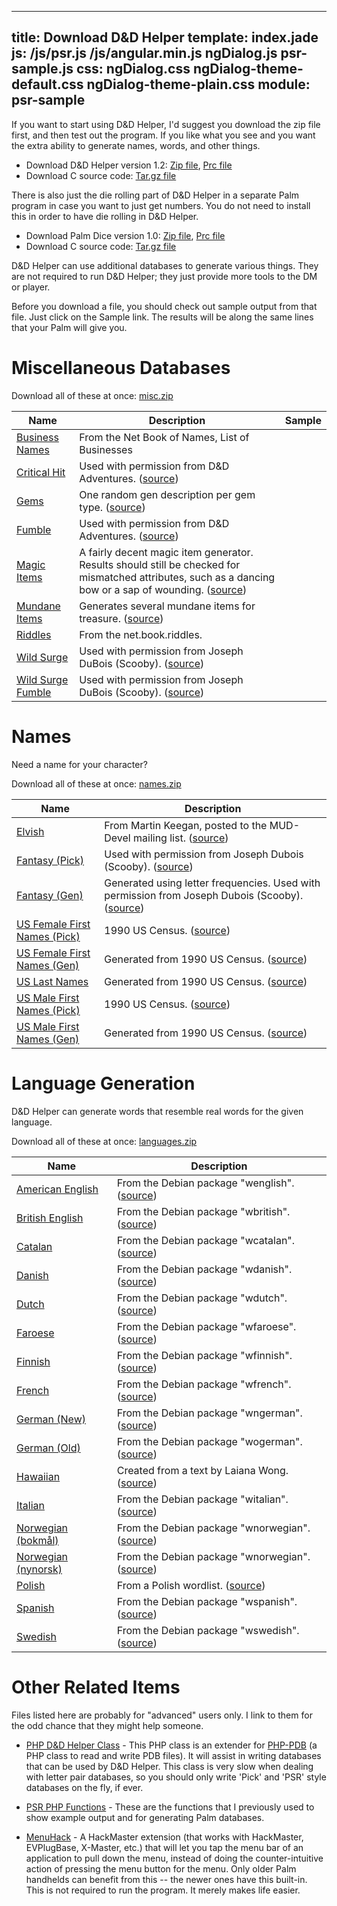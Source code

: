 ----
title: Download D&D Helper
template: index.jade
js: /js/psr.js /js/angular.min.js ngDialog.js psr-sample.js
css: ngDialog.css ngDialog-theme-default.css ngDialog-theme-plain.css
module: psr-sample
----

If you want to start using D&D Helper, I'd suggest you download the zip file first, and then test out the program.  If you like what you see and you want the extra ability to generate names, words, and other things.

* Download D&D Helper version 1.2:  [Zip file](dnd-helper.zip), [Prc file](dnd-helper.prc)
* Download C source code:  [Tar.gz file](dnd-helper-1.2.tar.gz)

There is also just the die rolling part of D&D Helper in a separate Palm program in case you want to just get numbers.  You do not need to install this in order to have die rolling in D&D Helper.

* Download Palm Dice version 1.0:  [Zip file](palm-dice.zip), [Prc file](palm-dice.prc)
* Download C source code:  [Tar.gz file](palm-dice-source.tar.gz)


D&D Helper can use additional databases to generate various things.
They are not required to run D&D Helper; they just provide more
tools to the DM or player.

Before you download a file, you should check out sample output from that file.  Just click on the Sample link. The results will be along the same lines that your Palm will give you.


Miscellaneous Databases
=======================

Download all of these at once:  [misc.zip](misc.zip)

| Name                                          | Description                                                                                                                                                                                            | Sample                                     |
|-----------------------------------------------|--------------------------------------------------------------------------------------------------------------------------------------------------------------------------------------------------------|--------------------------------------------|
| [Business Names](misc/business.pdb)           | From the Net Book of Names, List of Businesses                                                                                                                                                         | <div psr="misc/business.psr"></div>        |
| [Critical Hit](misc/crit-hit.pdb)             | Used with permission from D&D Adventures. ([source](http://dndadventure.com/dnda_optional_rules.html))                                                                                                 | <div psr="misc/crit-hit.psr"></div>        |
| [Gems](misc/gems.pdb)                         | One random gen description per gem type. ([source](http://www.systemreferencedocuments.org/index.htm?35/wotc.htm))                                                                                     | <div psr="misc/gems.psr"></div>            |
| [Fumble](misc/crit-miss.pdb)                  | Used with permission from D&D Adventures. ([source](http://dndadventure.com/dnda_optional_rules.html))                                                                                                 | <div psr="misc/crit-miss.psr"></div>       |
| [Magic Items](misc/magic-items.pdb)           | A fairly decent magic item generator.  Results should still be checked for mismatched attributes, such as a dancing bow or a sap of wounding. ([source](http://www.d20srd.org/indexes/magicItems.htm)) | <div psr="misc/magic-items.psr"></div>     |
| [Mundane Items](misc/mundane.pdb)             | Generates several mundane items for treasure. ([source](http://www.d20srd.org/srd/treasure.htm))                                                                                                       | <div psr="misc/mundane.psr"></div>         |
| [Riddles](misc/riddles.pdb)                   | From the net.book.riddles.                                                                                                                                                                             | <div psr="misc/riddles.psr"></div>         |
| [Wild Surge](misc/wildsurge.pdb)              | Used with permission from Joseph DuBois (Scooby). ([source](http://www.miniworld.com/adnd/surge.html))                                                                                                 | <div psr="misc/wildsurge.psr"></div>       |
| [Wild Surge Fumble](misc/wildsurgefumble.pdb) | Used with permission from Joseph DuBois (Scooby). ([source](http://www.miniworld.com/adnd/surge.html))                                                                                                 | <div psr="misc/wildsurgefumble.psr"></div> |


Names
=====

Need a name for your character?

Download all of these at once:  [names.zip](names.zip)

| Name                                                 | Description                                                                                                                        |
|------------------------------------------------------|------------------------------------------------------------------------------------------------------------------------------------|
| [Elvish](names/elf-names.pdb)                        | From Martin Keegan, posted to the MUD-Devel mailing list. ([source](http://www.kanga.nu/archives/MUD-Dev-L/1997Q2/msg01379.php))   |
| [Fantasy (Pick)](names/fantnames.pdb)                | Used with permission from Joseph Dubois (Scooby).  ([source](http://www.miniworld.com/adnd/))                                      |
| [Fantasy (Gen)](names/fantna-c.pdb)                  | Generated using letter frequencies.  Used with permission from Joseph Dubois (Scooby).  ([source](http://www.miniworld.com/adnd/)) |
| [US Female First Names (Pick)](names/us-female.pdb)  | 1990 US Census.  ([source](http://www.census.gov/genealogy/names/))                                                                |
| [US Female First Names (Gen)](names/us-female-g.pdb) | Generated from 1990 US Census.  ([source](http://www.census.gov/genealogy/names/))                                                 |
| [US Last Names](names/us-last.pdb)                   | Generated from 1990 US Census.  ([source](http://www.census.gov/genealogy/names/))                                                 |
| [US Male First Names (Pick)](names/us-male.pdb)      | 1990 US Census.  ([source](http://www.census.gov/genealogy/names/))                                                                |
| [US Male First Names (Gen)](names/us-male-g.pdb)     | Generated from 1990 US Census.  ([source](http://www.census.gov/genealogy/names/))                                                 |



Language Generation
===================

D&D Helper can generate words that resemble real words for the given language.

Download all of these at once:  [languages.zip](languages.zip)

| Name                                         | Description                                                                                              |
|----------------------------------------------|----------------------------------------------------------------------------------------------------------|
| [American English](languages/english.pdb)    | From the Debian package "wenglish". ([source](http://packages.debian.org/stable/text/wenglish.html))     |
| [British English](languages/british.pdb)     | From the Debian package "wbritish". ([source](http://packages.debian.org/stable/text/wbritish.html))     |
| [Catalan](languages/catalan.pdb)             | From the Debian package "wcatalan". ([source](http://packages.debian.org/stable/text/wcatalan.html))     |
| [Danish](languages/danish.pdb)               | From the Debian package "wdanish". ([source](http://packages.debian.org/stable/text/wdanish.html))       |
| [Dutch](languages/dutch.pdb)                 | From the Debian package "wdutch". ([source](http://packages.debian.org/stable/text/wdutch.html))         |
| [Faroese](languages/faroese.pdb)             | From the Debian package "wfaroese". ([source](http://packages.debian.org/stable/text/wfaroese.html))     |
| [Finnish](languages/finnish.pdb)             | From the Debian package "wfinnish". ([source](http://packages.debian.org/stable/text/wfinnish.html))     |
| [French](languages/french.pdb)               | From the Debian package "wfrench". ([source](http://packages.debian.org/stable/text/wfrench.html))       |
| [German (New)](languages/ngerman.pdb)        | From the Debian package "wngerman". ([source](http://packages.debian.org/stable/text/wngerman.html))     |
| [German (Old)](languages/ogerman.pdb)        | From the Debian package "wogerman". ([source](http://packages.debian.org/stable/text/wogerman.html))     |
| [Hawaiian](languages/hawaiian.pdb)           | Created from a text by Laiana Wong. ([source](http://www.hawaii-nation.org/kahale-leka.html))            |
| [Italian](languages/italian.pdb)             | From the Debian package "witalian". ([source](http://packages.debian.org/stable/text/witalian.html))     |
| [Norwegian (bokmål)](languages/bokmaal.pdb)  | From the Debian package "wnorwegian". ([source](http://packages.debian.org/stable/text/wnorwegian.html)) |
| [Norwegian (nynorsk)](languages/nynorsk.pdb) | From the Debian package "wnorwegian". ([source](http://packages.debian.org/stable/text/wnorwegian.html)) |
| [Polish](languages/polish.pdb)               | From a Polish wordlist. ([source](http://wordlists.cjb.net/))                                            |
| [Spanish](languages/spanish.pdb)             | From the Debian package "wspanish". ([source](http://packages.debian.org/stable/text/wspanish.html))     |
| [Swedish](languages/swedish.pdb)             | From the Debian package "wswedish". ([source](http://packages.debian.org/stable/text/wswedish.html))     |


Other Related Items
===================

Files listed here are probably for "advanced" users only.  I link to them for the odd chance that they might help someone.

* [PHP D&D Helper Class](dnd-helper.inc.txt) - This PHP class is an extender for [PHP-PDB](http://php-pdb.sourceforge.net) (a PHP class to read and write PDB files).  It will assist in writing databases that can be used by D&D Helper.  This class is very slow when dealing with letter pair databases, so you should only write 'Pick' and 'PSR' style databases on the fly, if ever.

* [PSR PHP Functions](psr.inc.txt) - These are the functions that I previously used to show example output and for generating Palm databases.

* [MenuHack](menuhack.zip) - A HackMaster extension (that works with HackMaster, EVPlugBase, X-Master, etc.) that will let you tap the menu bar of an application to pull down the menu, instead of doing the counter-intuitive action of pressing the menu button for the menu.  Only older Palm handhelds can benefit from this -- the newer ones have this built-in.  This is not required to run the program.  It merely makes life easier.

